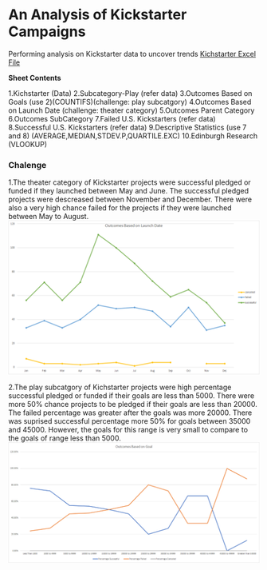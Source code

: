 # An Analysis of Kickstarter Campaigns

Performing analysis on Kickstarter data to uncover trends
[Kichstarter Excel File](/data-1-1-3-StarterBook.xlsx)

**Sheet Contents**

1.Kichstarter (Data)
2.Subcategory-Play (refer data)
3.Outcomes Based on Goals (use 2)(COUNTIFS)(challenge: play subcatgory)
4.Outcomes Based on Launch Date (challenge: theater category)
5.Outcomes Parent Category
6.Outcomes SubCategory
7.Failed U.S. Kickstarters (refer data)
8.Successful U.S. Kickstarters (refer data)
9.Descriptive Statistics (use 7 and 8) (AVERAGE,MEDIAN,STDEV.P,QUARTILE.EXC)
10.Edinburgh Research (VLOOKUP)

### Chalenge
1.The theater category of Kickstarter projects were successful pledged or funded if they launched between May and June. The successful pledged projects were descreased between November and December. There were also a very high chance failed for the projects if they were launched between May to August.
![Outcomes Based on Launch Date](/OutcomesBasedOnLaunchDate.png)

2.The play subcatgory of Kichstarter projects were high percentage successful pledged or funded if their goals are less than 5000. There were more 50% chance projects to be pledged if their goals are less than 20000.
The failed percentage was greater after the goals was more 20000. There was suprised successful percentage more 50% for goals between 35000 and 45000. However, the goals for this range is very small to compare to the goals of range less than 5000. 
![OutcomesBasedonGoal SubCategory Play](/OutcomesBasedonGoal_SubCategory_Play.png)
